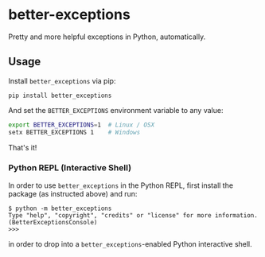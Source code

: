 # better-exceptions

Pretty and more helpful exceptions in Python, automatically.

## Usage

Install `better_exceptions` via pip:

```console
pip install better_exceptions
```

And set the `BETTER_EXCEPTIONS` environment variable to any value:

```bash
export BETTER_EXCEPTIONS=1  # Linux / OSX
setx BETTER_EXCEPTIONS 1    # Windows
```

That's it!

### Python REPL (Interactive Shell)

In order to use `better_exceptions` in the Python REPL, first install the package (as instructed above) and run:

```console
$ python -m better_exceptions
Type "help", "copyright", "credits" or "license" for more information.
(BetterExceptionsConsole)
>>>
```

in order to drop into a `better_exceptions`-enabled Python interactive shell.